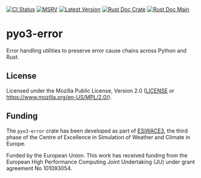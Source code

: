 [![CI Status]][workflow] [![MSRV]][repo] [![Latest Version]][crates.io] [![Rust Doc Crate]][docs.rs] [![Rust Doc Main]][docs]

[CI Status]: https://img.shields.io/github/actions/workflow/status/juntyr/pyo3-error/ci.yml?branch=main
[workflow]: https://github.com/juntyr/pyo3-error/actions/workflows/ci.yml?query=branch%3Amain

[MSRV]: https://img.shields.io/badge/MSRV-1.60.0-blue
[repo]: https://github.com/juntyr/pyo3-error

[Latest Version]: https://img.shields.io/crates/v/pyo3-error
[crates.io]: https://crates.io/crates/pyo3-error

[Rust Doc Crate]: https://img.shields.io/docsrs/pyo3-error
[docs.rs]: https://docs.rs/pyo3-error/

[Rust Doc Main]: https://img.shields.io/badge/docs-main-blue
[docs]: https://juntyr.github.io/pyo3-error/pyo3_error

# pyo3-error

Error handling utilities to preserve error cause chains across Python and Rust.

## License

Licensed under the Mozilla Public License, Version 2.0 ([LICENSE](LICENSE) or https://www.mozilla.org/en-US/MPL/2.0/).

## Funding

The `pyo3-error` crate has been developed as part of [ESiWACE3](https://www.esiwace.eu), the third phase of the Centre of Excellence in Simulation of Weather and Climate in Europe.

Funded by the European Union. This work has received funding from the European High Performance Computing Joint Undertaking (JU) under grant agreement No 101093054.
